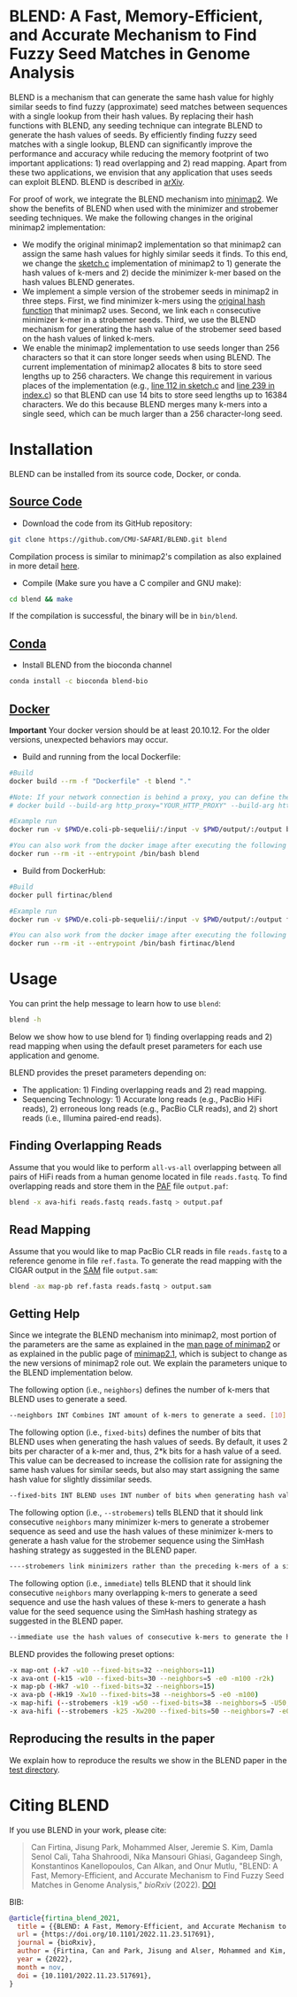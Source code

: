 # BLEND: A Fast, Memory-Efficient, and Accurate Mechanism to Find Fuzzy Seed Matches in Genome Analysis

BLEND is a mechanism that can generate the same hash value for highly similar seeds to find fuzzy (approximate) seed matches between sequences with a single lookup from their hash values. By replacing their hash functions with BLEND, any seeding technique can integrate BLEND to generate the hash values of seeds. By efficiently finding fuzzy seed matches with a single lookup, BLEND can significantly improve the performance and accuracy while reducing the memory footprint of two important applications: 1) read overlapping and 2) read mapping. Apart from these two applications, we envision that any application that uses seeds can exploit BLEND. BLEND is described in [arXiv](https://doi.org/10.48550/arXiv.2112.08687).

For proof of work, we integrate the BLEND mechanism into [minimap2](https://github.com/lh3/minimap2/tree/7358a1ead1adfa89a2d3d0e72ffddd05732f9850). We show the benefits of BLEND when used with the minimizer and strobemer seeding techniques. We make the following changes in the original minimap2 implementation:

- We modify the original minimap2 implementation so that minimap2 can assign the same hash values for highly similar seeds it finds. To this end, we change the [sketch.c](https://github.com/lh3/minimap2/blob/7358a1ead1adfa89a2d3d0e72ffddd05732f9850/sketch.c) implementation of minimap2 to 1) generate the hash values of k-mers and 2) decide the minimizer k-mer based on the hash values BLEND generates.
- We implement a simple version of the strobemer seeds in minimap2 in three steps. First, we find minimizer k-mers using the [original hash function](https://github.com/lh3/minimap2/blob/7358a1ead1adfa89a2d3d0e72ffddd05732f9850/sketch.c#L28-L38) that minimap2 uses. Second, we link each `n` consecutive minimizer k-mer in a strobemer seeds. Third, we use the BLEND mechanism for generating the hash value of the strobemer seed based on the hash values of linked k-mers.
- We enable the minimap2 implementation to use seeds longer than 256 characters so that it can store longer seeds when using BLEND. The current implementation of minimap2 allocates 8 bits to store seed lengths up to 256 characters. We change this requirement in various places of the implementation (e.g., [line 112 in sketch.c](https://github.com/lh3/minimap2/blob/7358a1ead1adfa89a2d3d0e72ffddd05732f9850/sketch.c#L112) and [line 239 in index.c](https://github.com/lh3/minimap2/blob/7358a1ead1adfa89a2d3d0e72ffddd05732f9850/index.c#L239)) so that BLEND can use 14 bits to store seed lengths up to 16384 characters. We do this because BLEND merges many k-mers into a single seed, which can be much larger than a 256 character-long seed.

# Installation

BLEND can be installed from its source code, Docker, or conda.

## [Source Code](https://github.com/CMU-SAFARI/BLEND)

* Download the code from its GitHub repository:

```bash
git clone https://github.com/CMU-SAFARI/BLEND.git blend
```

Compilation process is similar to minimap2's compilation as also explained in more detail [here](https://github.com/lh3/minimap2/tree/7358a1ead1adfa89a2d3d0e72ffddd05732f9850#installation).

* Compile (Make sure you have a C compiler and GNU make):

```bash
cd blend && make
```

If the compilation is successful, the binary will be in `bin/blend`.

## [Conda](https://anaconda.org/bioconda/blend-bio)

* Install BLEND from the bioconda channel

```bash
conda install -c bioconda blend-bio
```

## [Docker](https://hub.docker.com/r/firtinac/blend)

**Important** Your docker version should be at least 20.10.12. For the older versions, unexpected behaviors may occur.

* Build and running from the local Dockerfile:

```bash
#Build
docker build --rm -f "Dockerfile" -t blend "."

#Note: If your network connection is behind a proxy, you can define the following variables to set the proxy and build
# docker build --build-arg http_proxy="YOUR_HTTP_PROXY" --build-arg https_proxy="YOUR_HTTPS_PROXY" --no-cache --rm -f "Dockerfile" -t blend "."

#Example run
docker run -v $PWD/e.coli-pb-sequelii/:/input -v $PWD/output/:/output blend -x ava-hifi -o /output/output.paf /input/Ecoli.PB.HiFi.100X.fasta /input/Ecoli.PB.HiFi.100X.fasta

#You can also work from the docker image after executing the following (interactive usage):
docker run --rm -it --entrypoint /bin/bash blend
```

* Build from DockerHub:

```bash
#Build
docker pull firtinac/blend

#Example run
docker run -v $PWD/e.coli-pb-sequelii/:/input -v $PWD/output/:/output firtinac/blend -x ava-hifi -o /output/output.paf /input/Ecoli.PB.HiFi.100X.fasta /input/Ecoli.PB.HiFi.100X.fasta

#You can also work from the docker image after executing the following (interactive usage):
docker run --rm -it --entrypoint /bin/bash firtinac/blend
```

# Usage

You can print the help message to learn how to use `blend`:

```bash
blend -h
```

Below we show how to use blend for 1) finding overlapping reads and 2) read mapping when using the default preset parameters for each use application and genome.

BLEND provides the preset parameters depending on:

* The application: 1) Finding overlapping reads and 2) read mapping.
* Sequencing Technology: 1) Accurate long reads (e.g., PacBio HiFi reads), 2) erroneous long reads (e.g., PacBio CLR reads), and 2) short reads (i.e., Illumina paired-end reads). 

## Finding Overlapping Reads

Assume that you would like to perform `all-vs-all` overlapping between all pairs of HiFi reads from a human genome located in file `reads.fastq`. To find overlapping reads and store them in the [PAF](https://github.com/lh3/miniasm/blob/master/PAF.md) file `output.paf`:

```bash
blend -x ava-hifi reads.fastq reads.fastq > output.paf
```

## Read Mapping

Assume that you would like to map PacBio CLR reads in file `reads.fastq` to a reference genome in file `ref.fasta`. To generate the read mapping with the CIGAR output in the [SAM](https://samtools.github.io/hts-specs/SAMv1.pdf) file `output.sam`:

```bash
blend -ax map-pb ref.fasta reads.fastq > output.sam
```

## Getting Help

Since we integrate the BLEND mechanism into minimap2, most portion of the parameters are the same as explained in the [man page of minimap2](https://github.com/lh3/minimap2/blob/7358a1ead1adfa89a2d3d0e72ffddd05732f9850/minimap2.1) or as explained in the public page of [minimap2.1](https://lh3.github.io/minimap2/minimap2.html), which is subject to change as the new versions of minimap2 role out. We explain the parameters unique to the BLEND implementation below. 

The following option (i.e., `neighbors`) defines the number of k-mers that BLEND uses to generate a seed.

```bash
--neighbors INT Combines INT amount of k-mers to generate a seed. [10]
```

The following option (i.e., `fixed-bits`) defines the number of bits that BLEND uses when generating the hash values of seeds. By default, it uses 2 bits per character of a k-mer and, thus, 2*k bits for a hash value of a seed. This value can be decreased to increase the collision rate for assigning the same hash values for similar seeds, but also may start assigning the same hash value for slightly dissimilar seeds.
 
```bash
--fixed-bits INT BLEND uses INT number of bits when generating hash values of seeds rather than using 2*k number of bits. Useful when collision rate needs to be decreased than 2*k bits. Setting this option to 0 uses 2*k bits for hash values. [0]
```

The following option (i.e., `--strobemers`) tells BLEND that it should link consecutive `neighbors` many minimizer k-mers to generate a strobemer sequence as seed and use the hash values of these minimizer k-mers to generate a hash value for the strobemer sequence using the SimHash hashing strategy as suggested in the BLEND paper.

```bash
----strobemers link minimizers rather than the preceding k-mers of a single minimizer. (Number of minimizers to link is defined by --neighbors.)
```

The following option (i.e., `immediate`) tells BLEND that it should link consecutive `neighbors` many overlapping k-mers to generate a seed sequence and use the hash values of these k-mers to generate a hash value for the seed sequence using the SimHash hashing strategy as suggested in the BLEND paper.

```bash
--immediate use the hash values of consecutive k-mers to generate the hash values of seeds (defualt behavior).
```

BLEND provides the following preset options:

```bash
-x map-ont (-k7 -w10 --fixed-bits=32 --neighbors=11)
-x ava-ont (-k15 -w10 --fixed-bits=30 --neighbors=5 -e0 -m100 -r2k)
-x map-pb (-Hk7 -w10 --fixed-bits=32 --neighbors=15)
-x ava-pb (-Hk19 -Xw10 --fixed-bits=38 --neighbors=5 -e0 -m100)
-x map-hifi (--strobemers -k19 -w50 --fixed-bits=38 --neighbors=5 -U50,500 -g10k -A1 -B4 -O6,26 -E2,1 -s200)
-x ava-hifi (--strobemers -k25 -Xw200 --fixed-bits=50 --neighbors=7 -e0 -m100)
```

## Reproducing the results in the paper

We explain how to reproduce the results we show in the BLEND paper in the [test directory](./test/).

# <a name="cite"></a>Citing BLEND

If you use BLEND in your work, please cite:

> Can Firtina, Jisung Park, Mohammed Alser, Jeremie S. Kim, Damla Senol Cali, Taha Shahroodi, 
> Nika Mansouri Ghiasi, Gagandeep Singh, Konstantinos Kanellopoulos, Can Alkan, and Onur Mutlu,
> "BLEND: A Fast, Memory-Efficient, and Accurate Mechanism to Find Fuzzy Seed Matches in Genome Analysis,"
> *bioRxiv* (2022). [DOI](https://doi.org/10.1101/2022.11.23.517691)

BIB:

```bibtex
@article{firtina_blend_2021,
  title = {{BLEND: A Fast, Memory-Efficient, and Accurate Mechanism to Find Fuzzy Seed Matches in Genome Analysis}},
  url = {https://doi.org/10.1101/2022.11.23.517691},
  journal = {bioRxiv},
  author = {Firtina, Can and Park, Jisung and Alser, Mohammed and Kim, Jeremie S. and Cali, Damla Senol and Shahroodi, Taha and Ghiasi, Nika Mansouri and Singh, Gagandeep and Kanellopoulos, Konstantinos and Alkan, Can and Mutlu, Onur},
  year = {2022},
  month = nov,
  doi = {10.1101/2022.11.23.517691},
}
```